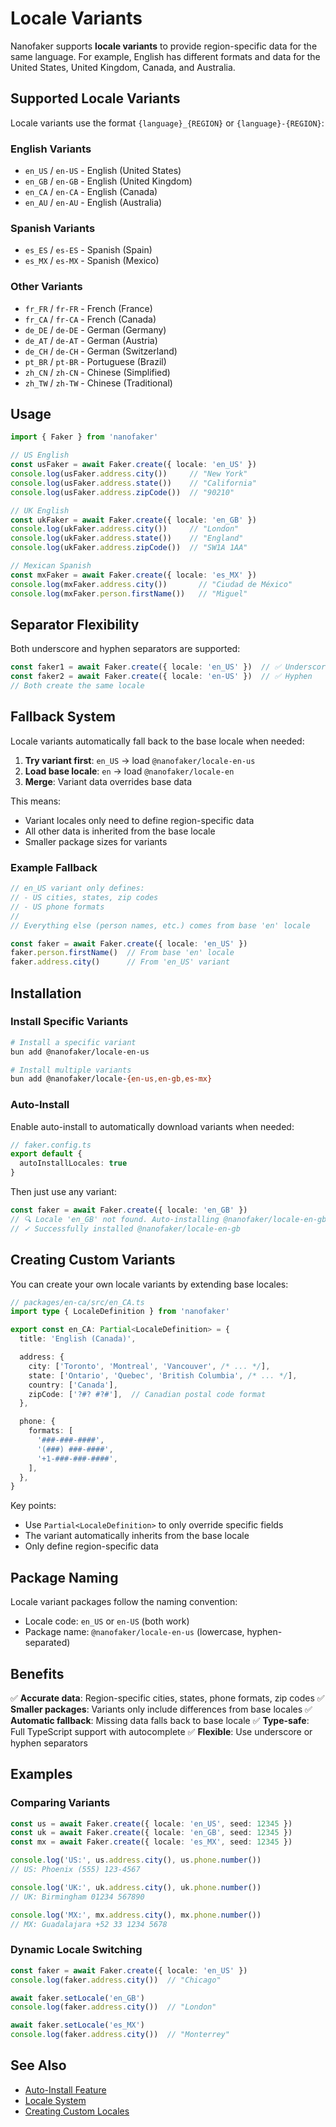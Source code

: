 # Locale Variants

Nanofaker supports **locale variants** to provide region-specific data for the same language. For example, English has different formats and data for the United States, United Kingdom, Canada, and Australia.

## Supported Locale Variants

Locale variants use the format `{language}_{REGION}` or `{language}-{REGION}`:

### English Variants

- `en_US` / `en-US` - English (United States)
- `en_GB` / `en-GB` - English (United Kingdom)
- `en_CA` / `en-CA` - English (Canada)
- `en_AU` / `en-AU` - English (Australia)

### Spanish Variants

- `es_ES` / `es-ES` - Spanish (Spain)
- `es_MX` / `es-MX` - Spanish (Mexico)

### Other Variants

- `fr_FR` / `fr-FR` - French (France)
- `fr_CA` / `fr-CA` - French (Canada)
- `de_DE` / `de-DE` - German (Germany)
- `de_AT` / `de-AT` - German (Austria)
- `de_CH` / `de-CH` - German (Switzerland)
- `pt_BR` / `pt-BR` - Portuguese (Brazil)
- `zh_CN` / `zh-CN` - Chinese (Simplified)
- `zh_TW` / `zh-TW` - Chinese (Traditional)

## Usage

```typescript
import { Faker } from 'nanofaker'

// US English
const usFaker = await Faker.create({ locale: 'en_US' })
console.log(usFaker.address.city())     // "New York"
console.log(usFaker.address.state())    // "California"
console.log(usFaker.address.zipCode())  // "90210"

// UK English
const ukFaker = await Faker.create({ locale: 'en_GB' })
console.log(ukFaker.address.city())     // "London"
console.log(ukFaker.address.state())    // "England"
console.log(ukFaker.address.zipCode())  // "SW1A 1AA"

// Mexican Spanish
const mxFaker = await Faker.create({ locale: 'es_MX' })
console.log(mxFaker.address.city())       // "Ciudad de México"
console.log(mxFaker.person.firstName())   // "Miguel"
```

## Separator Flexibility

Both underscore and hyphen separators are supported:

```typescript
const faker1 = await Faker.create({ locale: 'en_US' })  // ✅ Underscore
const faker2 = await Faker.create({ locale: 'en-US' })  // ✅ Hyphen
// Both create the same locale
```

## Fallback System

Locale variants automatically fall back to the base locale when needed:

1. **Try variant first**: `en_US` → load `@nanofaker/locale-en-us`
2. **Load base locale**: `en` → load `@nanofaker/locale-en`
3. **Merge**: Variant data overrides base data

This means:

- Variant locales only need to define region-specific data
- All other data is inherited from the base locale
- Smaller package sizes for variants

### Example Fallback

```typescript
// en_US variant only defines:
// - US cities, states, zip codes
// - US phone formats
//
// Everything else (person names, etc.) comes from base 'en' locale

const faker = await Faker.create({ locale: 'en_US' })
faker.person.firstName()  // From base 'en' locale
faker.address.city()      // From 'en_US' variant
```

## Installation

### Install Specific Variants

```bash
# Install a specific variant
bun add @nanofaker/locale-en-us

# Install multiple variants
bun add @nanofaker/locale-{en-us,en-gb,es-mx}
```

### Auto-Install

Enable auto-install to automatically download variants when needed:

```typescript
// faker.config.ts
export default {
  autoInstallLocales: true
}
```

Then just use any variant:

```typescript
const faker = await Faker.create({ locale: 'en_GB' })
// 🔍 Locale 'en_GB' not found. Auto-installing @nanofaker/locale-en-gb...
// ✓ Successfully installed @nanofaker/locale-en-gb
```

## Creating Custom Variants

You can create your own locale variants by extending base locales:

```typescript
// packages/en-ca/src/en_CA.ts
import type { LocaleDefinition } from 'nanofaker'

export const en_CA: Partial<LocaleDefinition> = {
  title: 'English (Canada)',

  address: {
    city: ['Toronto', 'Montreal', 'Vancouver', /* ... */],
    state: ['Ontario', 'Quebec', 'British Columbia', /* ... */],
    country: ['Canada'],
    zipCode: ['?#? #?#'],  // Canadian postal code format
  },

  phone: {
    formats: [
      '###-###-####',
      '(###) ###-####',
      '+1-###-###-####',
    ],
  },
}
```

Key points:

- Use `Partial<LocaleDefinition>` to only override specific fields
- The variant automatically inherits from the base locale
- Only define region-specific data

## Package Naming

Locale variant packages follow the naming convention:

- Locale code: `en_US` or `en-US` (both work)
- Package name: `@nanofaker/locale-en-us` (lowercase, hyphen-separated)

## Benefits

✅ **Accurate data**: Region-specific cities, states, phone formats, zip codes
✅ **Smaller packages**: Variants only include differences from base locales
✅ **Automatic fallback**: Missing data falls back to base locale
✅ **Type-safe**: Full TypeScript support with autocomplete
✅ **Flexible**: Use underscore or hyphen separators

## Examples

### Comparing Variants

```typescript
const us = await Faker.create({ locale: 'en_US', seed: 12345 })
const uk = await Faker.create({ locale: 'en_GB', seed: 12345 })
const mx = await Faker.create({ locale: 'es_MX', seed: 12345 })

console.log('US:', us.address.city(), us.phone.number())
// US: Phoenix (555) 123-4567

console.log('UK:', uk.address.city(), uk.phone.number())
// UK: Birmingham 01234 567890

console.log('MX:', mx.address.city(), mx.phone.number())
// MX: Guadalajara +52 33 1234 5678
```

### Dynamic Locale Switching

```typescript
const faker = await Faker.create({ locale: 'en_US' })
console.log(faker.address.city())  // "Chicago"

await faker.setLocale('en_GB')
console.log(faker.address.city())  // "London"

await faker.setLocale('es_MX')
console.log(faker.address.city())  // "Monterrey"
```

## See Also

- [Auto-Install Feature](./auto-install.md)
- [Locale System](./locales.md)
- [Creating Custom Locales](../advanced/extending.md)
